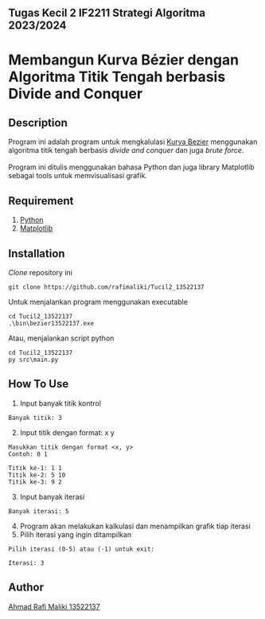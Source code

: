 ## Tugas Kecil 2 IF2211 Strategi Algoritma 2023/2024 
# Membangun Kurva Bézier dengan Algoritma Titik Tengah berbasis Divide and Conquer 

## Description
Program ini adalah program untuk mengkalulasi [Kurva Bezier](https://en.wikipedia.org/wiki/B%C3%A9zier_curve) 
menggunakan algoritma titik tengah berbasis _divide and conquer_ dan juga _brute force_.
</br></br>
Program ini ditulis menggunakan bahasa Python dan juga library Matplotlib sebagai tools untuk memvisualisasi grafik.

## Requirement
1. [Python](https://www.python.org/)
2. [Matplotlib](https://matplotlib.org/stable/users/installing/index.html)

## Installation
_Clone_ repository ini
```
git clone https://github.com/rafimaliki/Tucil2_13522137
```
Untuk menjalankan program menggunakan executable
```
cd Tucil2_13522137
.\bin\bezier13522137.exe
```
Atau, menjalankan script python
```
cd Tucil2_13522137
py src\main.py
```

## How To Use
1. Input banyak titik kontrol 
```
Banyak titik: 3
```
2. Input titik dengan format: x y
```
Masukkan titik dengan format <x, y>
Contoh: 0 1

Titik ke-1: 1 1
Titik ke-2: 5 10
Titik ke-3: 9 2
```
3. Input banyak iterasi
```
Banyak iterasi: 5
```
4. Program akan melakukan kalkulasi dan menampilkan grafik tiap iterasi
5. Pilih iterasi yang ingin ditampilkan
```
Pilih iterasi (0-5) atau (-1) untuk exit:

Iterasi: 3
```

## Author 
[Ahmad Rafi Maliki 13522137](https://github.com/rafimaliki)
